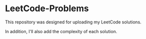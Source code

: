 # LeetCode-Problems

This repository was designed for uploading my LeetCode solutions. 

In addition, I'll also add the complexity of each solution.
